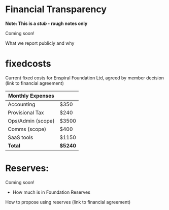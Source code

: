 # Financial Transparency

**Note: This is a *stub* - rough notes only**

Coming soon!

What we report publicly and why

# fixedcosts

Current fixed costs for Enspiral Foundation Ltd, agreed by member decision (link to financial agreement)



|  Monthly Expenses |   |
|---|---|
|  Accounting | $350  |
|  Provisional Tax |  $240 |
| Ops/Admin (scope)  |  $3500 |
| Comms (scope) |   $400 |
| SaaS tools  |  $1150 |
|  **Total** | **$5240**  |



# Reserves:

Coming soon!

* How much is in Foundation Reserves

How to propose using reserves (link to financial agreement)